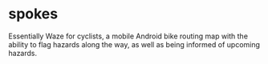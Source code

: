 # spokes
Essentially Waze for cyclists, a mobile Android bike routing map with the ability to flag hazards along the way, as well as being informed of upcoming hazards. 
